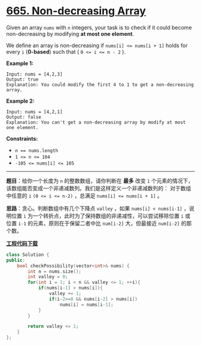 # [665. Non-decreasing Array](https://leetcode.com/problems/non-decreasing-array/)

Given an array `nums` with `n` integers, your task is to check if it could become non-decreasing by modifying **at most one element**.

We define an array is non-decreasing if `nums[i] <= nums[i + 1]` holds for every `i` (**0-based**) such that ( `0 <= i <= n - 2` ).

**Example 1:**

```
Input: nums = [4,2,3]
Output: true
Explanation: You could modify the first 4 to 1 to get a non-decreasing array.
```

**Example 2:**

```
Input: nums = [4,2,1]
Output: false
Explanation: You can't get a non-decreasing array by modify at most one element.
```

**Constraints:**

* `n == nums.length`
* `1 <= n <= 104`
* `-105 <= nums[i] <= 105`

-----

**题目**：给你一个长度为 `n` 的整数数组，请你判断在 **最多** 改变 `1` 个元素的情况下，该数组能否变成一个非递减数列。我们是这样定义一个非递减数列的： 对于数组中任意的 `i`  `(0 <= i <= n-2)` ，总满足 `nums[i] <= nums[i + 1]` 。

**思路**：贪心。判断数组中有几个下降点 `valley` ，如果 `nums[i] < nums[i-1]` ，说明位置 `i` 为一个转折点，此时为了保持数组的非递减性，可以尝试移除位置 `i` 或位置 `i-1` 的元素，原则在于保留二者中比 `num[i-2]` 大，但最接近 `num[i-2]` 的那个数。

[**工程代码下载**](https://github.com/shenkh/leetcode)

``` cpp
class Solution {
public:
    bool checkPossibility(vector<int>& nums) {
        int n = nums.size();
        int valley = 0;
        for(int i = 1; i < n && valley <= 1; ++i){
            if(nums[i-1] > nums[i]){
                valley += 1;
                if(i-2>=0 && nums[i-2] > nums[i])
                    nums[i] = nums[i-1];
            }
        }

        return valley <= 1;
    }
};
```
